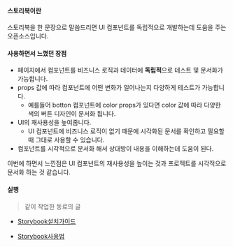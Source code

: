 #### 스토리북이란

스토리북을 한 문장으로 말씀드리면 UI 컴포넌트를 독립적으로 개발하는데 도움을 주는 오픈소스입니다.

#### 사용하면서 느꼈던 장점

* 페이지에서 컴포넌트를 비즈니스 로직과 데이터에 **독립적**으로 테스트 및 문서화가 가능합니다.
* props 값에 따라 컴포넌트에 어떤 변화가 일어나는지 다양하게 테스트가 가능합니다.
  * 예를들어 botton 컴포넌트에 color props가 있다면 color 값에 따라 다양한 색의 버튼 디자인이 문서화 됩니다.
* UI의 재사용성을 높여줍니다.
  * UI 컴포넌트에 비즈니스 로직이 없기 때문에 시각화된 문서를 확인하고 필요할 때 그대로 사용할 수 있습니다.
* 컴포넌트를 시각적으로 문서화 해서 상대방이 내용을 이해하는데 도움이 된다.



이번에 하면서 느낀점은 UI 컴포넌트의 재사용성을 높이는 것과 프로젝트를 시각적으로 문서화 하는 것 같습니다.



#### 실행

> 같이 작업한 동료의 글

- [Storybook설치가이드](https://brique.atlassian.net/wiki/spaces/DST/pages/99483707)

- [Storybook사용법](https://brique.atlassian.net/wiki/spaces/DST/pages/99549273)

